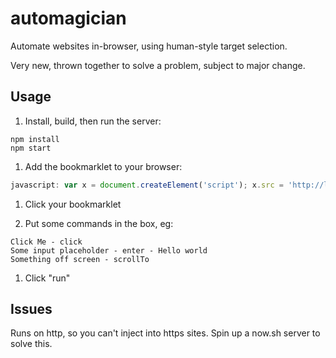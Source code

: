 # automagician

Automate websites in-browser, using human-style target selection.

Very new, thrown together to solve a problem, subject to major change.

## Usage

1. Install, build, then run the server:
```
npm install
npm start
```

1. Add the bookmarklet to your browser:
```javascript
javascript: var x = document.createElement('script'); x.src = 'http://localhost:8080/index.browser.js?a='+Math.random(); document.body.appendChild(x);
```

1. Click your bookmarklet

1. Put some commands in the box, eg:
```
Click Me - click
Some input placeholder - enter - Hello world
Something off screen - scrollTo
```

1. Click "run"

## Issues

Runs on http, so you can't inject into https sites. Spin up a now.sh server to solve this.